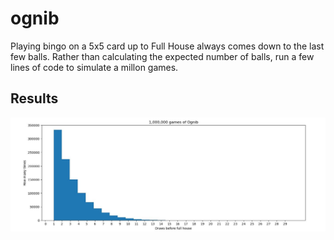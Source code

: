# ognib

Playing bingo on a 5x5 card up to Full House always comes down to the last few balls. Rather than calculating the expected number of balls, run a few lines 
of code to simulate a millon games.

## Results

![Alt text](images/ognib.jpg?raw=true "Title")
